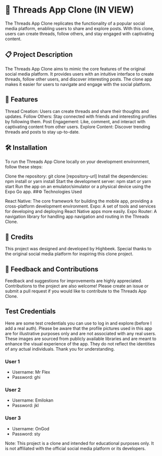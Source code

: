 # 🚀 Threads App Clone (IN VIEW)
The Threads App Clone replicates the functionality of a popular social media platform, enabling users to share and explore posts. With this clone, users can create threads, follow others, and stay engaged with captivating content.

## 📋 Project Description
The Threads App Clone aims to mimic the core features of the original social media platform. It provides users with an intuitive interface to create threads, follow other users, and discover interesting posts. The clone app makes it easier for users to navigate and engage with the social platform.

## 🎯 Features
Thread Creation: Users can create threads and share their thoughts and updates.
Follow Others: Stay connected with friends and interesting profiles by following them.
Post Engagement: Like, comment, and interact with captivating content from other users.
Explore Content: Discover trending threads and posts to stay up-to-date.
## 🛠️ Installation
To run the Threads App Clone locally on your development environment, follow these steps:

Clone the repository: git clone [repository-url]
Install the dependencies: npm install or yarn install
Start the development server: npm start or yarn start
Run the app on an emulator/simulator or a physical device using the Expo Go app.
##⚙️ Technologies Used

React Native: The core framework for building the mobile app, providing a cross-platform development environment.
Expo: A set of tools and services for developing and deploying React Native apps more easily.
Expo Router: A navigation library for handling app navigation and routing in the Threads Clone.
## 🙌 Credits
This project was designed and developed by Highbeek. Special thanks to the original social media platform for inspiring this clone project.

## 📝 Feedback and Contributions
Feedback and suggestions for improvements are highly appreciated. Contributions to the project are also welcome! Please create an issue or submit a pull request if you would like to contribute to the Threads App Clone.
## Test Credentials
Here are some test credentials you can use to log in and explore:(before I add a real auth).
Please be aware that the profile pictures used in this app are for illustrative purposes only and are not associated with any real users. These images are sourced from publicly available libraries and are meant to enhance the visual experience of the app. They do not reflect the identities of any actual individuals. Thank you for understanding.
### User 1
- Username: Mr Flex
- Password: ghi

### User 2
- Username: Emilokan
- Password: jkl

### User 3
- Username: OnGod
- Password: sty

Note: This project is a clone and intended for educational purposes only. It is not affiliated with the official social media platform or its developers.
